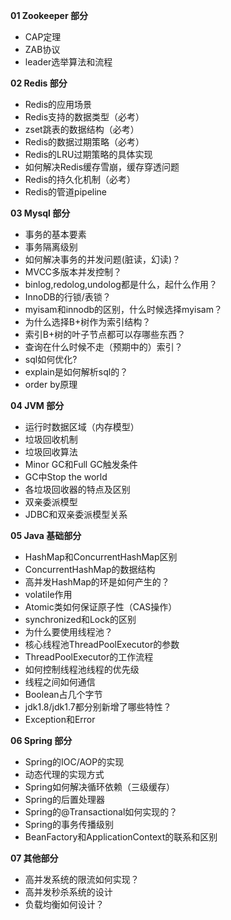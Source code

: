 **01 Zookeeper 部分**

- CAP定理
- ZAB协议
- leader选举算法和流程

**02 Redis 部分**

- Redis的应用场景
- Redis支持的数据类型（必考）
- zset跳表的数据结构（必考）
- Redis的数据过期策略（必考）
- Redis的LRU过期策略的具体实现
- 如何解决Redis缓存雪崩，缓存穿透问题
- Redis的持久化机制（必考）
- Redis的管道pipeline

**03 Mysql 部分**

- 事务的基本要素
- 事务隔离级别
- 如何解决事务的并发问题(脏读，幻读)？
- MVCC多版本并发控制？
- binlog,redolog,undolog都是什么，起什么作用？
- InnoDB的行锁/表锁？
- myisam和innodb的区别，什么时候选择myisam？
- 为什么选择B+树作为索引结构？
- 索引B+树的叶子节点都可以存哪些东西？
- 查询在什么时候不走（预期中的）索引？
- sql如何优化?
- explain是如何解析sql的？
- order by原理

**04 JVM 部分**

- 运行时数据区域（内存模型）
- 垃圾回收机制
- 垃圾回收算法
- Minor GC和Full GC触发条件
- GC中Stop the world
- 各垃圾回收器的特点及区别
- 双亲委派模型
- JDBC和双亲委派模型关系

**05 Java 基础部分**

- HashMap和ConcurrentHashMap区别
- ConcurrentHashMap的数据结构
- 高并发HashMap的环是如何产生的？
- volatile作用
- Atomic类如何保证原子性（CAS操作）
- synchronized和Lock的区别
- 为什么要使用线程池？
- 核心线程池ThreadPoolExecutor的参数
- ThreadPoolExecutor的工作流程
- 如何控制线程池线程的优先级
- 线程之间如何通信
- Boolean占几个字节
- jdk1.8/jdk1.7都分别新增了哪些特性？
- Exception和Error

**06 Spring 部分**

- Spring的IOC/AOP的实现
- 动态代理的实现方式
- Spring如何解决循环依赖（三级缓存）
- Spring的后置处理器
- Spring的@Transactional如何实现的？
- Spring的事务传播级别
- BeanFactory和ApplicationContext的联系和区别

**07 其他部分**

- 高并发系统的限流如何实现？
- 高并发秒杀系统的设计
- 负载均衡如何设计？